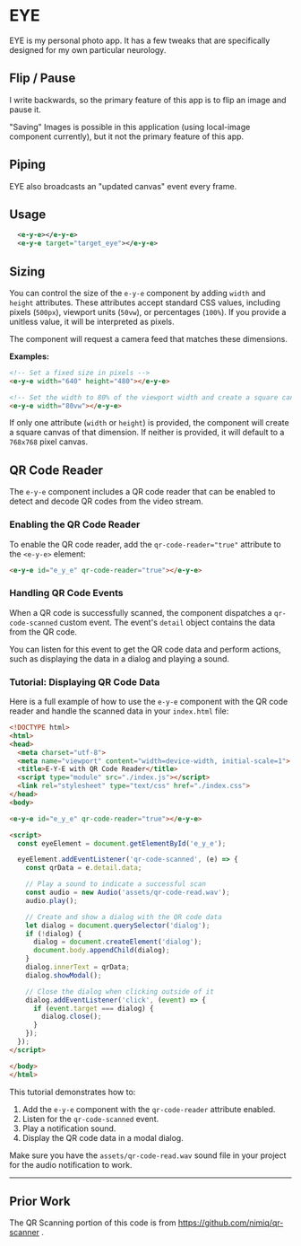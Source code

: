 # EYE

EYE is my personal photo app. It has a few tweaks that are specifically designed for my own particular neurology.

## Flip / Pause

I write backwards, so the primary feature of this app is to flip an image and pause it. 

"Saving" Images is possible in this application (using local-image component currently), but it not the primary feature of this app. 

## Piping

EYE also broadcasts an "updated canvas" event every frame. 

## Usage

```xml
  <e-y-e></e-y-e>
  <e-y-e target="target_eye"></e-y-e>
```

## Sizing

You can control the size of the `e-y-e` component by adding `width` and `height` attributes. These attributes accept standard CSS values, including pixels (`500px`), viewport units (`50vw`), or percentages (`100%`). If you provide a unitless value, it will be interpreted as pixels.

The component will request a camera feed that matches these dimensions.

**Examples:**

```html
<!-- Set a fixed size in pixels -->
<e-y-e width="640" height="480"></e-y-e>

<!-- Set the width to 80% of the viewport width and create a square canvas -->
<e-y-e width="80vw"></e-y-e>
```

If only one attribute (`width` or `height`) is provided, the component will create a square canvas of that dimension. If neither is provided, it will default to a `768x768` pixel canvas.

## QR Code Reader

The `e-y-e` component includes a QR code reader that can be enabled to detect and decode QR codes from the video stream.

### Enabling the QR Code Reader

To enable the QR code reader, add the `qr-code-reader="true"` attribute to the `<e-y-e>` element:

```html
<e-y-e id="e_y_e" qr-code-reader="true"></e-y-e>
```

### Handling QR Code Events

When a QR code is successfully scanned, the component dispatches a `qr-code-scanned` custom event. The event's `detail` object contains the data from the QR code.

You can listen for this event to get the QR code data and perform actions, such as displaying the data in a dialog and playing a sound.

### Tutorial: Displaying QR Code Data

Here is a full example of how to use the `e-y-e` component with the QR code reader and handle the scanned data in your `index.html` file:

```html
<!DOCTYPE html>
<html>
<head>
  <meta charset="utf-8">
  <meta name="viewport" content="width=device-width, initial-scale=1">
  <title>E-Y-E with QR Code Reader</title>
  <script type="module" src="./index.js"></script>
  <link rel="stylesheet" type="text/css" href="./index.css">
</head>
<body>

<e-y-e id="e_y_e" qr-code-reader="true"></e-y-e>

<script>
  const eyeElement = document.getElementById('e_y_e');

  eyeElement.addEventListener('qr-code-scanned', (e) => {
    const qrData = e.detail.data;

    // Play a sound to indicate a successful scan
    const audio = new Audio('assets/qr-code-read.wav');
    audio.play();

    // Create and show a dialog with the QR code data
    let dialog = document.querySelector('dialog');
    if (!dialog) {
      dialog = document.createElement('dialog');
      document.body.appendChild(dialog);
    }
    dialog.innerText = qrData;
    dialog.showModal();

    // Close the dialog when clicking outside of it
    dialog.addEventListener('click', (event) => {
      if (event.target === dialog) {
        dialog.close();
      }
    });
  });
</script>

</body>
</html>
```

This tutorial demonstrates how to:
1.  Add the `e-y-e` component with the `qr-code-reader` attribute enabled.
2.  Listen for the `qr-code-scanned` event.
3.  Play a notification sound.
4.  Display the QR code data in a modal dialog.

Make sure you have the `assets/qr-code-read.wav` sound file in your project for the audio notification to work.

---

## Prior Work

The QR Scanning portion of this code is from https://github.com/nimiq/qr-scanner .